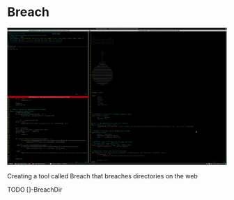 # Breach


![](ScreenShot/breach.png)


Creating a tool called Breach that breaches directories on the web

TODO
[]-BreachDir

